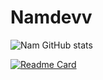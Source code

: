 # Namdevv

![Nam GitHub stats](https://github-readme-stats.vercel.app/api?username=Namdevv&show_icons=true&theme=transparent)

[![Readme Card](https://github-readme-stats.vercel.app/api/pin/?username=Namdevv&repo=github-readme-stats)]([https://github.com/Namdevv/hazardous_detection.git])
